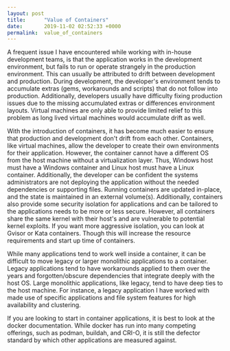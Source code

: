 ```yaml
---
layout: post
title:      "Value of Containers"
date:       2019-11-02 02:52:33 +0000
permalink:  value_of_containers
---
```



A frequent issue I have encountered while working with in-house development teams, is that the application works in the development environment, but fails to run or operate strangely in the production environment. This can usually be attributed to drift between development and production. During development, the developer's environment tends to accumulate extras (gems, workarounds and scripts) that do not follow into production.  Additionally, developers usually  have difficulty fixing production issues due to the missing accumulated extras or differences environment layouts. Virtual machines are only able to provide limited relief to this problem as long lived virtual machines would accumulate drift as well.

With the introduction of containers, it has become much easier to ensure that production and development don't drift from each other. Containers, like virtual machines, allow the developer to create their own environments for their application. However, the container cannot have a different OS from the host machine without a virtualization layer. Thus, Windows host must have a Windows container and Linux host must have a Linux container. Additionally, the developer can be confident the systems administrators are not deploying the application without the needed dependencies or supporting files. Running containers are updated in-place, and the state is maintained in an external volume(s). Additionally, containers also provide some security isolation for applications and can be tailored to the applications needs to be more or less secure. However, all containers share the same kernel with their host's and are vulnerable to potential kernel exploits. If you want more aggressive isolation, you can look at Gvisor or Kata containers. Though this will increase the resource requirements and start up time of containers.

While many applications tend to work well inside a container, it can be difficult to move legacy or larger monolithic applications to a container. Legacy applications tend to have workarounds applied to them over the years and forgotten/obscure dependencies that integrate deeply with the host OS. Large monolithic applications, like legacy, tend to have deep ties to the host machine.  For instance, a legacy application I have worked with made use of specific applications and file system features for high availability and clustering.

If you are looking to start in container applications, it is best to look at the docker documentation.  While docker has run into many competing offerings, such as podman, buildah, and CRI-O, it is still the defector standard by which other applications are measured against.

